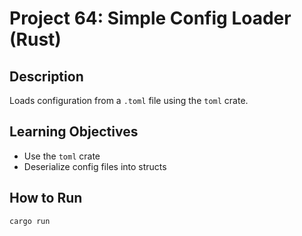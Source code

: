 # Project 64: Simple Config Loader (Rust)

## Description
Loads configuration from a `.toml` file using the `toml` crate.

## Learning Objectives
- Use the `toml` crate
- Deserialize config files into structs

## How to Run
```
cargo run
```
